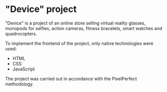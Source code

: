 # "Device" project

"Device" is a project of an online store selling virtual reality glasses, monopods for selfies, action cameras, fitness bracelets, smart watches and quadrocopters.

To implement the frontend of the project, only native technologies were used:
* HTML
* CSS
* JavaScript

The project was carried out in accordance with the PixelPerfect methodology.
